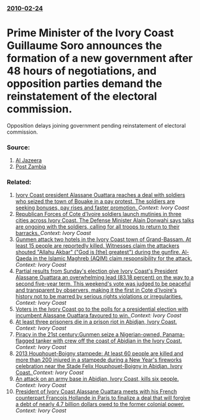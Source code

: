 ### [2010-02-24](/news/2010/02/24/index.md)

# Prime Minister of the Ivory Coast Guillaume Soro announces the formation of a new government after 48 hours of negotiations, and opposition parties demand the reinstatement of the electoral commission. 

Opposition delays joining government pending reinstatement of electoral commission.


### Source:

1. [Al Jazeera](http://english.aljazeera.net/news/africa/2010/02/2010224131949809375.html)
2. [Post Zambia](http://www.postzambia.com/post-read_article.php?articleId=6315)

### Related:

1. [Ivory Coast president Alassane Ouattara reaches a deal with soldiers who seized the town of Bouake in a pay protest. The soldiers are seeking bonuses, pay rises and faster promotion. ](/news/2017/01/7/ivory-coast-president-alassane-ouattara-reaches-a-deal-with-soldiers-who-seized-the-town-of-bouake-in-a-pay-protest-the-soldiers-are-seekin.md) _Context: Ivory Coast_
2. [Republican Forces of Cote d'Ivoire soldiers launch mutinies in three cities across Ivory Coast. The Defense Minister Alain Donwahi says talks are ongoing with the soldiers, calling for all troops to return to their barracks. ](/news/2017/01/6/republican-forces-of-ca-te-d-ivoire-soldiers-launch-mutinies-in-three-cities-across-ivory-coast-the-defense-minister-alain-donwahi-says-tal.md) _Context: Ivory Coast_
3. [Gunmen attack two hotels in the Ivory Coast town of Grand-Bassam. At least 15 people are reportedly killed. Witnesses claim the attackers shouted "Allahu Akbar" ("God is [the] greatest") during the gunfire. Al-Qaeda in the Islamic Maghreb (AQIM) claim responsibility for the attack. ](/news/2016/03/13/gunmen-attack-two-hotels-in-the-ivory-coast-town-of-grand-bassam-at-least-15-people-are-reportedly-killed-witnesses-claim-the-attackers-sh.md) _Context: Ivory Coast_
4. [Partial results from Sunday's election give Ivory Coast's President Alassane Ouattara an overwhelming lead (83.18 percent)   on the way to  a second five-year term.  This weekend's vote was judged to be peaceful and transparent by observers, making it the first in Cote d'Ivoire's history not to be marred by serious rights violations or irregularities. ](/news/2015/10/27/partial-results-from-sunday-s-election-give-ivory-coast-s-president-alassane-ouattara-an-overwhelming-lead-83-18-percent-on-the-way-to.md) _Context: Ivory Coast_
5. [Voters in the Ivory Coast go to the polls for a presidential election with incumbent Alassane Ouattara favoured to win. ](/news/2015/10/25/voters-in-the-ivory-coast-go-to-the-polls-for-a-presidential-election-with-incumbent-alassane-ouattara-favoured-to-win.md) _Context: Ivory Coast_
6. [At least three prisoners die in a prison riot in Abidjan, Ivory Coast. ](/news/2013/07/24/at-least-three-prisoners-die-in-a-prison-riot-in-abidjan-ivory-coast.md) _Context: Ivory Coast_
7. [Piracy in the 21st century:Gunmen seize a Nigerian-owned, Panama-flagged tanker with crew off the coast of Abidjan in the Ivory Coast. ](/news/2013/01/21/piracy-in-the-21st-century-pgunmen-seize-a-nigerian-owned-panama-flagged-tanker-with-crew-off-the-coast-of-abidjan-in-the-ivory-coast.md) _Context: Ivory Coast_
8. [2013 Houphouet-Boigny stampede: At least 60 people are killed and more than 200 injured in a stampede during a New Year's fireworks celebration near the Stade Felix Houphouet-Boigny in Abidjan, Ivory Coast. ](/news/2013/01/1/2013-houphoua-t-boigny-stampede-at-least-60-people-are-killed-and-more-than-200-injured-in-a-stampede-during-a-new-year-s-fireworks-celebra.md) _Context: Ivory Coast_
9. [An attack on an army base in Abidjan, Ivory Coast, kills six people. ](/news/2012/08/6/an-attack-on-an-army-base-in-abidjan-ivory-coast-kills-six-people.md) _Context: Ivory Coast_
10. [President of Ivory Coast Alassane Ouattara meets with his French counterpart Francois Hollande in Paris to finalize a deal that will forgive a debt of nearly 4.7 billion dollars owed to the former colonial power.](/news/2012/07/26/president-of-ivory-coast-alassane-ouattara-meets-with-his-french-counterpart-franassois-hollande-in-paris-to-finalize-a-deal-that-will-forgiv.md) _Context: Ivory Coast_
